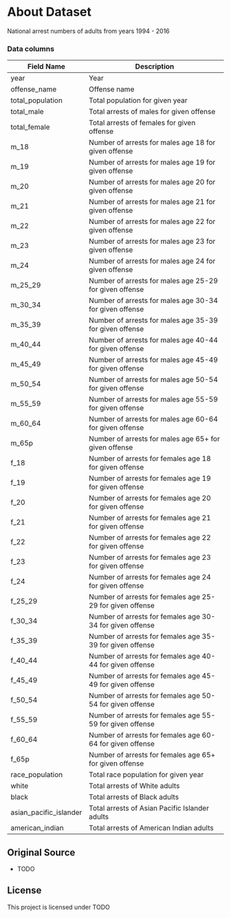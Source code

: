 # About Dataset

National arrest numbers of adults from years 1994 - 2016

### Data columns

| Field Name             | Description                                               |
| ---------------------- | --------------------------------------------------------- |
| year                   | Year                                                      |
| offense_name           | Offense name                                              |
| total_population       | Total population for given year                           |
| total_male             | Total arrests of males for given offense                  |
| total_female           | Total arrests of females for given offense                |
| m_18                   | Number of arrests for males age 18 for given offense      |
| m_19                   | Number of arrests for males age 19 for given offense      |
| m_20                   | Number of arrests for males age 20 for given offense      |
| m_21                   | Number of arrests for males age 21 for given offense      |
| m_22                   | Number of arrests for males age 22 for given offense      |
| m_23                   | Number of arrests for males age 23 for given offense      |
| m_24                   | Number of arrests for males age 24 for given offense      |
| m_25_29                | Number of arrests for males age 25-29 for given offense   |
| m_30_34                | Number of arrests for males age 30-34 for given offense   |
| m_35_39                | Number of arrests for males age 35-39 for given offense   |
| m_40_44                | Number of arrests for males age 40-44 for given offense   |
| m_45_49                | Number of arrests for males age 45-49 for given offense   |
| m_50_54                | Number of arrests for males age 50-54 for given offense   |
| m_55_59                | Number of arrests for males age 55-59 for given offense   |
| m_60_64                | Number of arrests for males age 60-64 for given offense   |
| m_65p                  | Number of arrests for males age 65+ for given offense     |
| f_18                   | Number of arrests for females age 18 for given offense    |
| f_19                   | Number of arrests for females age 19 for given offense    |
| f_20                   | Number of arrests for females age 20 for given offense    |
| f_21                   | Number of arrests for females age 21 for given offense    |
| f_22                   | Number of arrests for females age 22 for given offense    |
| f_23                   | Number of arrests for females age 23 for given offense    |
| f_24                   | Number of arrests for females age 24 for given offense    |
| f_25_29                | Number of arrests for females age 25-29 for given offense |
| f_30_34                | Number of arrests for females age 30-34 for given offense |
| f_35_39                | Number of arrests for females age 35-39 for given offense |
| f_40_44                | Number of arrests for females age 40-44 for given offense |
| f_45_49                | Number of arrests for females age 45-49 for given offense |
| f_50_54                | Number of arrests for females age 50-54 for given offense |
| f_55_59                | Number of arrests for females age 55-59 for given offense |
| f_60_64                | Number of arrests for females age 60-64 for given offense |
| f_65p                  | Number of arrests for females age 65+ for given offense   |
| race_population        | Total race population for given year                      |
| white                  | Total arrests of White adults                             |
| black                  | Total arrests of Black adults                             |
| asian_pacific_islander | Total arrests of Asian Pacific Islander adults            |
| american_indian        | Total arrests of American Indian adults                   |

## Original Source

- TODO

## License

This project is licensed under TODO

